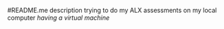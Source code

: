 #README.me description
trying to do my ALX assessments on my local computer *having a virtual machine*
